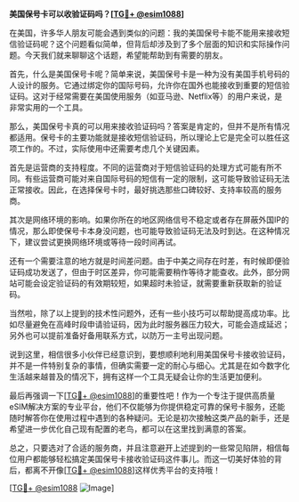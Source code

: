**美国保号卡可以收验证码吗？[[TG💪+ @esim1088](https://t.me/s/esim1088)]**

在美国，许多华人朋友可能会遇到类似的问题：我的美国保号卡能不能用来接收短信验证码呢？这个问题看似简单，但背后却涉及到了多个层面的知识和实际操作问题。今天我们就来聊聊这个话题，希望能帮助到有需要的朋友。

首先，什么是美国保号卡呢？简单来说，美国保号卡是一种为没有美国手机号码的人设计的服务。它通过绑定你的国际号码，允许你在国外也能接收到重要的短信验证码。这对于经常需要在美国使用服务（如亚马逊、Netflix等）的用户来说，是非常实用的一个工具。

那么，美国保号卡真的可以用来接收验证码吗？答案是肯定的，但并不是所有情况都适用。保号卡的主要功能就是接收短信验证码，所以理论上它是完全可以胜任这项工作的。不过，实际使用中还需要考虑几个关键因素。

首先是运营商的支持程度。不同的运营商对于短信验证码的处理方式可能有所不同。有些运营商可能对来自国际号码的短信有一定的限制，这可能导致验证码无法正常接收。因此，在选择保号卡时，最好挑选那些口碑较好、支持率较高的服务商。

其次是网络环境的影响。如果你所在的地区网络信号不稳定或者存在屏蔽外国IP的情况，那么即使保号卡本身没问题，也可能导致验证码无法及时到达。在这种情况下，建议尝试更换网络环境或等待一段时间再试。

还有一个需要注意的地方就是时间差问题。由于中美之间存在时差，有时候即便验证码成功发送了，但由于时区差异，你可能需要稍作等待才能查收。此外，部分网站可能会设定验证码的有效期较短，如果超时未验证，就需要重新获取新的验证码。

当然啦，除了以上提到的技术性问题外，还有一些小技巧可以帮助提高成功率。比如尽量避免在高峰时段申请验证码，因为此时服务器压力较大，可能会造成延迟；另外也可以提前准备好备用联系方式，以防万一主号出现问题。

说到这里，相信很多小伙伴已经意识到，要想顺利地利用美国保号卡接收验证码，并不是一件特别复杂的事情，但确实需要一定的耐心与细心。尤其是在如今数字化生活越来越普及的情况下，拥有这样一个工具无疑会让你的生活更加便利。

最后再强调一下[[TG💪+ @esim1088](https://t.me/s/esim1088)]的重要性吧！作为一个专注于提供高质量eSIM解决方案的专业平台，他们不仅能够为你提供稳定可靠的保号卡服务，还能随时解答你在使用过程中遇到的各种疑问。无论是初次接触这类产品的新手，还是希望进一步优化自己现有配置的老鸟，都可以在这里找到满意的答案。

总之，只要选对了合适的服务商，并且注意避开上述提到的一些常见陷阱，相信每位用户都能够轻松搞定美国保号卡接收验证码这件事儿。而这一切美好体验的背后，都离不开像[[TG💪+ @esim1088](https://t.me/s/esim1088)]这样优秀平台的支持哦！

[[TG💪+ @esim1088](https://t.me/s/esim1088) ![Image](https://i.postimg.cc/4NQfJmqS/Snipaste-2025-05-13-00-14-12.png)]